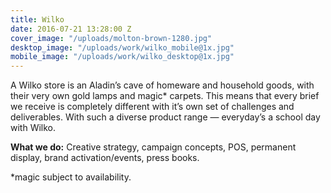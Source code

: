 ```yaml
---
title: Wilko
date: 2016-07-21 13:28:00 Z
cover_image: "/uploads/molton-brown-1280.jpg"
desktop_image: "/uploads/work/wilko_mobile@1x.jpg"
mobile_image: "/uploads/work/wilko_desktop@1x.jpg"
---
```


A Wilko store is an Aladin’s cave of homeware and household goods, with their very own gold lamps and magic* carpets. This means that every brief we receive is completely different with it’s own set of challenges and deliverables. With such a diverse product range — everyday’s a school day with Wilko. 

**What we do:** Creative strategy, campaign concepts, POS,
permanent display, brand activation/events, press books.

*magic subject to availability.
